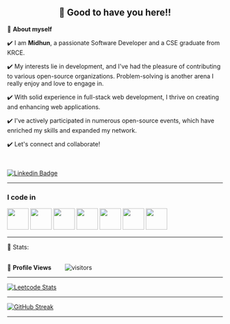 <!-- README FILE CODE -->



<!-- WAKING HAND WITH GOOD TO HAVE YOU TEXT-->
<h2 align=center>👋 Good to have you here!!</h2>


<!--ABOUT ME CODE-->
🌱 **About myself**<br>

✔️ I am **Midhun**, a passionate Software Developer and a CSE graduate from KRCE. <br>

✔️ My interests lie in development, and I've had the pleasure of contributing to various open-source organizations. Problem-solving is another arena I really enjoy and love to engage in. <br>

✔️ With solid experience in full-stack web development, I thrive on creating and enhancing web applications. <br>

✔️ I've actively participated in numerous open-source events, which have enriched my skills and expanded my network. <br>

✔️ Let's connect and collaborate!

<br>


<!-- SOCAIL MEDIA HANDLES -->
[![Linkedin Badge](https://img.shields.io/badge/-RitiKumari-blue?style=flat-square&logo=Linkedin&logoColor=white&link=https://www.linkedin.com/in/midhun-c/)](https://www.linkedin.com/in/midhun-c/)

<hr>

### I code in
<img height="50" width="50" src="https://img.icons8.com/color/48/000000/python.png" /> <img height="50" width="50" src="https://img.icons8.com/color/48/000000/c-programming.png" /> <img height="50" width="50" src="https://img.icons8.com/color/48/000000/java-coffee-cup-logo.png" /> <img height="50" width="50" src="https://img.icons8.com/color/48/000000/html-5.png" /> <img height="50" width="50" src="https://img.icons8.com/color/48/000000/css3.png" /> <img height="50" width="50" src="https://img.icons8.com/color/48/000000/bootstrap.png" />
<img height="50" width="50" src="https://img.icons8.com/color/48/000000/javascript.png"/>



---

<!-- STATISTICS ABOUT PROFILE -->

 📶 Stats:<br><br>
 
 

<!--  PROFILES VIEWS -->
🌱 **Profile Views**&nbsp;&nbsp;&nbsp;&nbsp;&nbsp;&nbsp;&nbsp;
![visitors](https://profile-counter.glitch.me/Midhun-c/count.svg?align=center)

 --- 

 
[![Leetcode Stats](https://leetcard.jacoblin.cool/midhun3?ext=contest&theme=dark)](https://leetcode.com/midhun3)
 <hr>
 
<!--  CONTRIBUTION AND STREAK BLOCK -->
 [![GitHub Streak](https://github-readme-streak-stats.herokuapp.com/?user=Midhun-c&currStreakNum=2FD3EB&fire=pink&sideLabels=F00&theme=nightowl)](https://git.io/streak-stats)       
         

---
  </code>
</p>


<!-- ![My github stats](https://github-readme-stats.vercel.app/api?username=riti2409&show_icons=true&title_color=fff&icon_color=79ff97&text_color=9f9f9f&bg_color=151515&count_private=true&width=40%&align=left) 
<center><img src="https://logimp.files.wordpress.com/2019/01/viral-p-1.gif?w=736&zoom=2" align="right" width="30%"></center>




 -->
